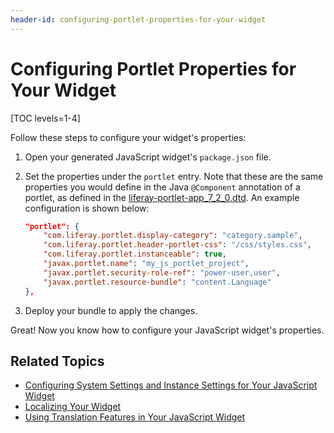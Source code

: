 ```yaml
---
header-id: configuring-portlet-properties-for-your-widget
---
```


# Configuring Portlet Properties for Your Widget

[TOC levels=1-4]

Follow these steps to configure your widget's properties:

1.  Open your generated JavaScript widget's `package.json` file.

2.  Set the properties under the `portlet` entry. Note that these are the same 
    properties you would define in the Java `@Component` annotation of a 
    portlet, as defined in the 
    [liferay-portlet-app_7_2_0.dtd](@platform-ref@/7.2-latest/definitions/liferay-portlet-app_7_2_0.dtd.html). 
    An example configuration is shown below:

    ```json
    "portlet": {
    	"com.liferay.portlet.display-category": "category.sample",
    	"com.liferay.portlet.header-portlet-css": "/css/styles.css",
    	"com.liferay.portlet.instanceable": true,
    	"javax.portlet.name": "my_js_portlet_project",
    	"javax.portlet.security-role-ref": "power-user,user",
    	"javax.portlet.resource-bundle": "content.Language"
    },
    ```
 
3.  Deploy your bundle to apply the changes.

Great! Now you know how to configure your JavaScript widget's properties. 

## Related Topics

- [Configuring System Settings and Instance Settings for Your JavaScript Widget](/docs/7-2/frameworks/-/knowledge_base/f/configuring-system-settings-and-instance-settings-for-your-javascript-widget)
- [Localizing Your Widget](/docs/7-2/frameworks/-/knowledge_base/f/localizing-your-widget)
- [Using Translation Features in Your JavaScript Widget](/docs/7-2/frameworks/-/knowledge_base/f/using-translation-features-in-your-javascript-widget)
